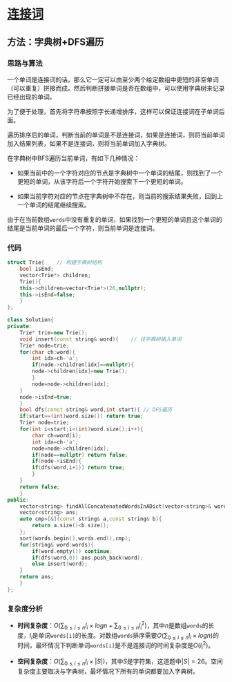 # [连接词](https://leetcode-cn.com/problems/concatenated-words/)

## 方法：字典树+DFS遍历

### 思路与算法

一个单词是连接词的话，那么它一定可以由至少两个给定数组中更短的非空单词（可以重复）拼接而成。然后判断拼接单词是否在数组中，可以使用字典树来记录已经出现的单词。

为了便于处理，首先将字符串按照字长递增排序，这样可以保证连接词在子单词后面。

遍历排序后的单词，判断当前的单词是不是连接词，如果是连接词，则将当前单词加入结果列表，如果不是连接词，则将当前单词加入字典树。

在字典树中BFS遍历当前单词，有如下几种情况：

- 如果当前中的一个字符对应的节点是字典树中一个单词的结尾，则找到了一个更短的单词，从该字符后一个字符开始搜索下一个更短的单词。

- 如果当前字符对应的节点在字典树中不存在，则当前的搜索结果失败，回到上一个单词的结尾继续搜索。

由于在当前数组``words``中没有重复的单词，如果找到一个更短的单词且这个单词的结尾是当前单词的最后一个字符，则当前单词是连接词。

### 代码

```c++
struct Trie{	// 构建字典树结构
    bool isEnd;
    vector<Trie*> children;
    Trie(){
	this->children=vector<Trie*>(26,nullptr);
	this->isEnd=false;
    }
};

class Solution{
private:
    Trie* trie=new Trie();
    void insert(const string& word){	// 往字典树插入单词
	Trie* node=trie;
	for(char ch:word){
	    int idx=ch-'a';
	    if(node->children[idx]==nullptr){
		node->children[idx]=new Trie();
	    }
	    node=node->children[idx];
	}
	node->isEnd=true;
    }
    bool dfs(const string& word,int start){	// DFS遍历
	if(start==(int)word.size()) return true;
	Trie* node=trie;
	for(int i=start;i<(int)word.size();i++){
	    char ch=word[i];
	    int idx=ch-'a';
	    node=node->children[idx];
	    if(node==nullptr) return false;
	    if(node->isEnd){
		if(dfs(word,i+1)) return true;
	    }
	}
	return false;
    }
public:
    vector<string> findAllConcatenatedWordsInADict(vector<string>& words){
	vector<string> ans;
	auto cmp=[&](const string& a,const string& b){
	    return a.size()<b.size();
	};
	sort(words.begin(),words.end(),cmp);
	for(string& word:words){
	    if(word.empty()) continue;
	    if(dfs(word,0)) ans.push_back(word);
	    else insert(word);
	}
	return ans;
    }
};
```

### 复杂度分析

- **时间复杂度**：$O(\sum_{0\leq i\leq n}l_i\times logn+\sum_{0\leq i\leq n}l_i^2)$，其中$n$是数组``words``的长度，$l_i$是单词``words[i]``的长度。对数组``words``排序需要$O(\sum_{0\leq i\leq n}l_i\times logn)$的时间，最坏情况下判断单词``words[i]``是不是连接词的时间复杂度是$O(l_i^2)$。

- **空间复杂度**：$O(\sum_{0\leq i\leq n}l_i\times |S|)$，其中$S$是字符集，这道题中$|S|=26$。空间复杂度主要取决与字典树，最坏情况下所有的单词都要加入字典树。
